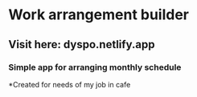 # Work arrangement builder
## Visit here: dyspo.netlify.app
### Simple app for arranging monthly schedule
*Created for needs of my job in cafe

